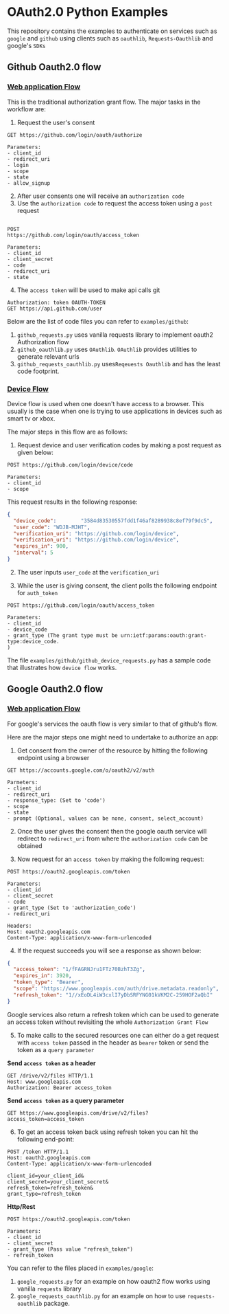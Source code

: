 # **OAuth2.0 Python Examples**

This repository contains the examples to authenticate on services such as `google` and `github` using clients such as `oauthlib`, `Requests-Oauthlib` and google's `SDKs`

## **Github Oauth2.0 flow**

### [**Web application Flow**](https://docs.github.com/en/developers/apps/building-oauth-apps/authorizing-oauth-apps)

This is the traditional authorization grant flow. The major tasks in the workflow are:

1. Request the user's consent

```
GET https://github.com/login/oauth/authorize

Parameters:
- client_id
- redirect_uri	
- login
- scope
- state
- allow_signup
```

2. After user consents one will receive an `authorization code`
3. Use the `authorization code` to request the access token using a `post` request

```
 
POST
https://github.com/login/oauth/access_token

Parameters:
- client_id 
- client_secret
- code
- redirect_uri
- state
```

4. The `access token` will be used to make api calls
git
```shell
Authorization: token OAUTH-TOKEN
GET https://api.github.com/user
```
Below are the list of code files you can refer to `examples/github`:

1. `github_requests.py` uses vanilla requests library to implement oauth2 Authorization flow
2. `github_oauthlib.py` uses `OAuthlib`. `OAuthlib` provides utilities to generate relevant urls
3. `github_requests_oauthlib.py` uses`Reqeuests Oauthlib` and has the least code footprint.


### [**Device Flow**](https://docs.github.com/en/developers/apps/building-oauth-apps/authorizing-oauth-apps#device-flow)

Device flow is used when one doesn't have access to a browser. This usually is the case when one is trying to use applications in devices such as smart tv or xbox.

The major steps in this flow are as follows:

1. Request device and user verification codes by making a post request as given below:

```shell
POST https://github.com/login/device/code

Parameters:
- client_id
- scope
```

This request results in the following response:

```json
{
  "device_code":        "3584d83530557fdd1f46af8289938c8ef79f9dc5",
  "user_code": "WDJB-MJHT",
  "verification_uri": "https://github.com/login/device",
  "verification_uri": "https://github.com/login/device",
  "expires_in": 900,
  "interval": 5
}
```

2. The user inputs `user_code` at the `verification_uri`

3. While the user is giving consent, the client polls the following endpoint for `auth_token`

```shell
POST https://github.com/login/oauth/access_token

Parameters:
- client_id
- device_code
- grant_type (The grant type must be urn:ietf:params:oauth:grant-type:device_code.
)
```

The file `examples/github/github_device_requests.py` has a sample code that illustrates how `device flow` works.

## **Google Oauth2.0 flow**

### [**Web application Flow**](https://developers.google.com/identity/protocols/oauth2/web-server#httprest)

For google's services the oauth flow is very similar to that of github's flow.

Here are the major steps one might need to undertake to authorize an app:

1. Get consent from the owner of the resource by hitting the following endpoint using a browser

```shell
GET https://accounts.google.com/o/oauth2/v2/auth

Parmeters:
- client_id
- redirect_uri
- response_type: (Set to 'code')
- scope
- state
- prompt (Optional, values can be none, consent, select_account)
```

2. Once the user gives the consent then the google oauth service will redirect to `redirect_uri` from where the `authorization code` can be obtained

3. Now request for an `access token` by making the following request:

```shell
POST https://oauth2.googleapis.com/token

Parameters:
- client_id
- client_secret
- code
- grant_type (Set to 'authorization_code')
- redirect_uri

Headers:
Host: oauth2.googleapis.com
Content-Type: application/x-www-form-urlencoded    
```
4. If the request succeeds you will see a response as shown below:

```json
{
  "access_token": "1/fFAGRNJru1FTz70BzhT3Zg",
  "expires_in": 3920,
  "token_type": "Bearer",
  "scope": "https://www.googleapis.com/auth/drive.metadata.readonly",
  "refresh_token": "1//xEoDL4iW3cxlI7yDbSRFYNG01kVKM2C-259HOF2aQbI"
}
```

Google services also return a refresh token which can be used to generate an access token without revisiting the whole `Authorization Grant Flow`

5. To make calls to the secured resources one can either do a get request with `access token` passed in the header as `bearer` token or send the token as a `query parameter`


**Send `access token` as a header**
```shell
GET /drive/v2/files HTTP/1.1
Host: www.googleapis.com
Authorization: Bearer access_token
```
**Send `access token` as a query parameter**

```shell
GET https://www.googleapis.com/drive/v2/files?access_token=access_token
```

6. To get an access token back using refresh token you can hit the following end-point:

```shell
POST /token HTTP/1.1
Host: oauth2.googleapis.com
Content-Type: application/x-www-form-urlencoded

client_id=your_client_id&
client_secret=your_client_secret&
refresh_token=refresh_token&
grant_type=refresh_token
```
**Http/Rest** 

```shell
POST https://oauth2.googleapis.com/token

Parameters:
- client_id
- client_secret
- grant_type (Pass value "refresh_token")
- refresh_token
```

You can refer to the files placed in `examples/google`:

1. `google_requests.py` for an example on how oauth2 flow works using vanilla `requests` library
2. `google_requests_oauthlib.py` for an example on how to use `requests-oauthlib` package. 